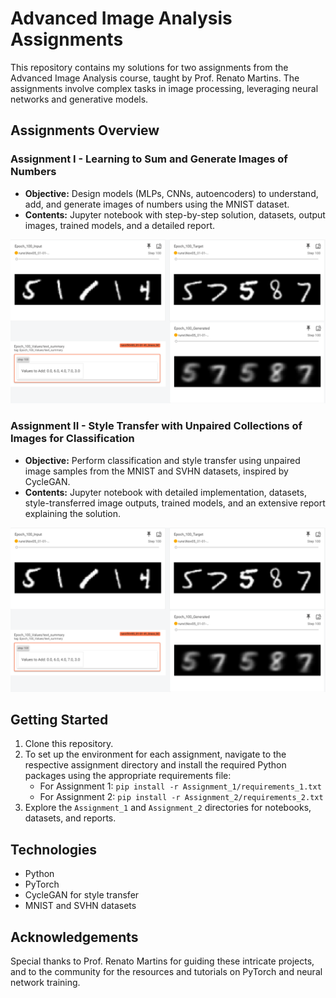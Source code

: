 # Advanced Image Analysis Assignments

This repository contains my solutions for two assignments from the Advanced Image Analysis course, taught by Prof. Renato Martins. The assignments involve complex tasks in image processing, leveraging neural networks and generative models.

## Assignments Overview

### Assignment I - Learning to Sum and Generate Images of Numbers

- **Objective:** Design models (MLPs, CNNs, autoencoders) to understand, add, and generate images of numbers using the MNIST dataset.
- **Contents:** Jupyter notebook with step-by-step solution, datasets, output images, trained models, and a detailed report.

![Assignment1](https://github.com/GraceSevillano/Advanced-Image-Analysis-Assignments/blob/master/Assignment_1/images/imagenes_modelilin.png)

### Assignment II - Style Transfer with Unpaired Collections of Images for Classification

- **Objective:** Perform classification and style transfer using unpaired image samples from the MNIST and SVHN datasets, inspired by CycleGAN.
- **Contents:** Jupyter notebook with detailed implementation, datasets, style-transferred image outputs, trained models, and an extensive report explaining the solution.

![Assignment2](https://github.com/GraceSevillano/Advanced-Image-Analysis-Assignments/blob/master/Assignment_1/images/imagenes_modelilin.png)

## Getting Started

1. Clone this repository.
2. To set up the environment for each assignment, navigate to the respective assignment directory and install the required Python packages using the appropriate requirements file:
   - For Assignment 1: `pip install -r Assignment_1/requirements_1.txt`
   - For Assignment 2: `pip install -r Assignment_2/requirements_2.txt`
3. Explore the `Assignment_1` and `Assignment_2` directories for notebooks, datasets, and reports.

## Technologies

- Python
- PyTorch
- CycleGAN for style transfer
- MNIST and SVHN datasets

## Acknowledgements

Special thanks to Prof. Renato Martins for guiding these intricate projects, and to the community for the resources and tutorials on PyTorch and neural network training.


